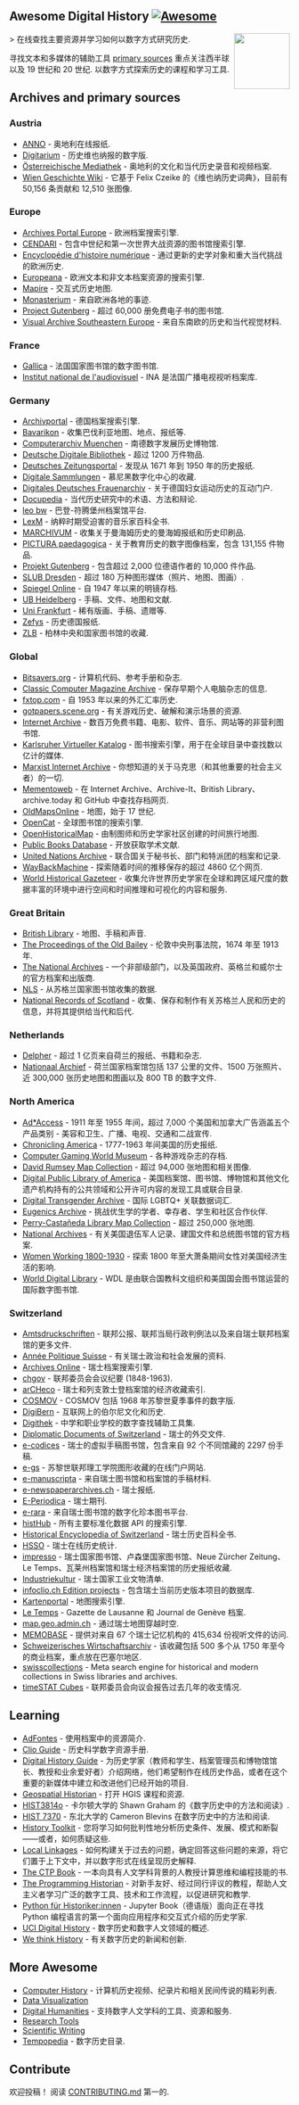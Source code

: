 <div class="github-widget" data-repo="maehr/awesome-digital-history"></div>

## Awesome Digital History [![Awesome](https://awesome.re/badge.svg)](https://awesome.re)

[<img src="https://raw.githubusercontent.com/maehr/awesome-digital-history/master/android-chrome-512x512.png" align="right" width="100">](https://maehr.github.io/awesome-digital-history/)

&gt; 在线查找主要资源并学习如何以数字方式研究历史.

寻找文本和多媒体的辅助工具 [primary sources](https://en.wikipedia.org/wiki/Primary_source) 重点关注西半球以及 19 世纪和 20 世纪. 以数字方式探索历史的课程和学习工具.



## Archives and primary sources

### Austria

- [ANNO](https://anno.onb.ac.at/) - 奥地利在线报纸.
- [Digitarium](https://digitarium-app.acdh-dev.oeaw.ac.at/) - 历史维也纳报的数字版.
- [Österreichische Mediathek](https://www.mediathek.at/) - 奥地利的文化和当代历史录音和视频档案.
- [Wien Geschichte Wiki](https://www.geschichtewiki.wien.gv.at/Wien_Geschichte_Wiki) - 它基于 Felix Czeike 的《维也纳历史词典》，目前有 50,156 条贡献和 12,510 张图像.

### Europe

- [Archives Portal Europe](https://www.archivesportaleurope.net/) - 欧洲档案搜索引擎.
- [CENDARI](https://archives.cendari.dariah.eu/) - 包含中世纪和第一次世界大战资源的图书馆搜索引擎.
- [Encyclopédie d'histoire numérique](https://ehne.fr/) - 通过更新的史学对象和重大当代挑战的欧洲历史.
- [Europeana](https://www.europeana.eu/) - 欧洲文本和非文本档案资源的搜索引擎.
- [Mapire](https://mapire.eu/) - 交互式历史地图.
- [Monasterium](https://www.monasterium.net/mom/home) - 来自欧洲各地的事迹.
- [Project Gutenberg](https://www.gutenberg.org/) - 超过 60,000 册免费电子书的图书馆.
- [Visual Archive Southeastern Europe](http://gams.uni-graz.at/context:vase) - 来自东南欧的历史和当代视觉材料.

### France

- [Gallica](https://gallica.bnf.fr/) - 法国国家图书馆的数字图书馆.
- [Institut national de l'audiovisuel](https://www.ina.fr/) - INA 是法国广播电视视听档案库.

### Germany

- [Archivportal](https://www.archivportal-d.de/) - 德国档案搜索引擎.
- [Bavarikon](https://www.bavarikon.de/) - 收集巴伐利亚地图、地点、报纸等.
- [Computerarchiv Muenchen](http://computerarchiv-muenchen.de/) - 南德数字发展历史博物馆.
- [Deutsche Digitale Bibliothek](https://www.deutsche-digitale-bibliothek.de/) - 超过 1200 万件物品.
- [Deutsches Zeitungsportal](https://www.deutsche-digitale-bibliothek.de/newspaper) - 发现从 1671 年到 1950 年的历史报纸.
- [Digitale Sammlungen](https://www.digitale-sammlungen.de/) - 慕尼黑数字化中心的收藏.
- [Digitales Deutsches Frauenarchiv](https://www.digitales-deutsches-frauenarchiv.de/) - 关于德国妇女运动历史的互动门户.
- [Docupedia](https://docupedia.de/) - 当代历史研究中的术语、方法和辩论.
- [leo bw](https://www.leo-bw.de/) - 巴登-符腾堡州档案馆平台.
- [LexM](https://www.lexm.uni-hamburg.de/content/index.xml) - 纳粹时期受迫害的音乐家百科全书.
- [MARCHIVUM](https://druckschriften-digital.marchivum.de/) - 收集关于曼海姆历史的曼海姆报纸和历史印刷品.
- [PICTURA paedagogica](https://pictura.bbf.dipf.de/viewer/index/) - 关于教育历史的数字图像档案，包含 131,155 件物品.
- [Projekt Gutenberg](https://www.projekt-gutenberg.org/) - 包含超过 2,000 位德语作者的 10,000 件作品.
- [SLUB Dresden](https://digital.slub-dresden.de/kollektionen/) - 超过 180 万种图形媒体（照片、地图、图画）.
- [Spiegel Online](https://www.spiegel.de/dienste/besser-surfen-auf-spiegel-online-suchen-im-archiv-a-676489.html) - 自 1947 年以来的明镜存档.
- [UB Heidelberg](https://www.ub.uni-heidelberg.de/helios/digi/digilit.html) - 手稿、文件、地图和文献.
- [Uni Frankfurt](http://sammlungen.ub.uni-frankfurt.de/) - 稀有版画、手稿、遗赠等.
- [Zefys](http://zefys.staatsbibliothek-berlin.de/) - 历史德国报纸.
- [ZLB](https://digital.zlb.de/) - 柏林中央和国家图书馆的收藏.

### Global

- [Bitsavers.org](http://bitsavers.trailing-edge.com/) - 计算机代码、参考手册和杂志.
- [Classic Computer Magazine Archive](https://www.atarimagazines.com/) - 保存早期个人电脑杂志的信息.
- [fxtop.com](https://fxtop.com/) - 自 1953 年以来的外汇汇率历史.
- [gotpapers.scene.org](https://gotpapers.scene.org/?page_id=73) - 有关游戏历史、破解和演示场景的资源.
- [Internet Archive](https://archive.org/) - 数百万免费书籍、电影、软件、音乐、网站等的非营利图书馆.
- [Karlsruher Virtueller Katalog](https://kvk.bibliothek.kit.edu/) - 图书搜索引擎，用于在全球目录中查找数以亿计的媒体.
- [Marxist Internet Archive](https://www.marxists.org/) - 你想知道的关于马克思（和其他重要的社会主义者）的一切.
- [Mementoweb](http://timetravel.mementoweb.org/) - 在 Internet Archive、Archive-It、British Library、archive.today 和 GitHub 中查找存档网页.
- [OldMapsOnline](https://www.oldmapsonline.org/) - 地图，始于 17 世纪.
- [OpenCat](https://opencat.io/) - 全球图书馆的搜索引擎.
- [OpenHistoricalMap](https://openhistoricalmap.org/) - 由制图师和历史学家社区创建的时间旅行地图.
- [Public Books Database](http://www.publicbooks.org/public-books-database/) - 开放获取学术文献.
- [United Nations Archive](https://archives.un.org/) - 联合国关于秘书长、部门和特派团的档案和记录.
- [WayBackMachine](https://archive.org/web/) - 探索随着时间的推移保存的超过 4860 亿个网页.
- [World Historical Gazeteer](https://whgazetteer.org/) - 收集允许世界历史学家在全球和跨区域尺度的数据丰富的环境中进行空间和时间推理和可视化的内容和服务.

### Great Britain

- [British Library](https://www.bl.uk/catalogues-and-collections/digital-collections) - 地图、手稿和声音.
- [The Proceedings of the Old Bailey](https://www.oldbaileyonline.org/) - 伦敦中央刑事法院，1674 年至 1913 年.
- [The National Archives](https://www.nationalarchives.gov.uk/) - 一个非部级部门，以及英国政府、英格兰和威尔士的官方档案和出版商. 
- [NLS](https://data.nls.uk/data/) - 从苏格兰国家图书馆收集的数据.
- [National Records of Scotland](https://www.nrscotland.gov.uk/) - 收集、保存和制作有关苏格兰人民和历史的信息，并将其提供给当代和后代.

### Netherlands

- [Delpher](https://www.delpher.nl/) - 超过 1 亿页来自荷兰的报纸、书籍和杂志.
- [Nationaal Archief](https://www.nationaalarchief.nl/) - 荷兰国家档案馆包括 137 公里的文件、1500 万张照片、近 300,000 张历史地图和图画以及 800 TB 的数字文件.

### North America

- [Ad\*Access](https://repository.duke.edu/dc/adaccess) - 1911 年至 1955 年间，超过 7,000 个美国和加拿大广告涵盖五个产品类别 - 美容和卫生、广播、电视、交通和二战宣传.
- [Chronicling America](https://chroniclingamerica.loc.gov/) - 1777-1963 年间美国的历史报纸.
- [Computer Gaming World Museum](https://www.cgwmuseum.org/) - 各种游戏杂志的存档.
- [David Rumsey Map Collection](https://www.davidrumsey.com/) - 超过 94,000 张地图和相关图像.
- [Digital Public Library of America](https://dp.la/) - 美国档案馆、图书馆、博物馆和其他文化遗产机构持有的公共领域和公开许可内容的发现工具或联合目录.
- [Digital Transgender Archive](https://www.digitaltransgenderarchive.net/) - 国际 LGBTQ+ 关联数据词汇.
- [Eugenics Archive](https://eugenicsarchive.ca/) - 挑战优生学的学者、幸存者、学生和社区合作伙伴.
- [Perry-Castañeda Library Map Collection](https://legacy.lib.utexas.edu/maps/) - 超过 250,000 张地图.
- [National Archives](https://www.archives.gov/) - 有关美国退伍军人记录、建国文件和总统图书馆的官方档案.
- [Women Working 1800-1930](https://library.harvard.edu/collections/women-working-1800-1930) - 探索 1800 年至大萧条期间女性对美国经济生活的影响.
- [World Digital Library](https://www.wdl.org/) - WDL 是由联合国教科文组织和美国国会图书馆运营的国际数字图书馆.

### Switzerland

- [Amtsdruckschriften](https://www.amtsdruckschriften.bar.admin.ch/) - 联邦公报、联邦当局行政判例法以及来自瑞士联邦档案馆的更多文件.
- [Année Politique Suisse](https://anneepolitique.swiss/) - 有关瑞士政治和社会发展的资料.
- [Archives Online](https://www.archives-online.org/) - 瑞士档案搜索引擎.
- [chgov](https://www.chgov.bar.admin.ch/) - 联邦委员会会议纪要 (1848-1963).
- [arCHeco](https://www.archeco.info/) - 瑞士和列支敦士登档案馆的经济收藏索引.
- [COSMOV](http://www.cosmov.uzh.ch/) - COSMOV 包括 1968 年苏黎世夏季事件的数字版.
- [DigiBern](https://www.digibern.ch/) - 互联网上的伯尔尼文化和历史.
- [Digithek](https://www.digithek.ch/de/) - 中学和职业学校的数字查找辅助工具集.
- [Diplomatic Documents of Switzerland](https://www.dodis.ch/) - 瑞士的外交文件.
- [e-codices](http://e-codices.ch/) - 瑞士的虚拟手稿图书馆，包含来自 92 个不同馆藏的 2297 份手稿.
- [e-gs](https://www.e-gs.ethz.ch/) - 苏黎世联邦理工学院图形收藏的在线门户网站.
- [e-manuscripta](https://www.e-manuscripta.ch/) - 来自瑞士图书馆和档案馆的手稿材料.
- [e-newspaperarchives.ch](https://www.e-newspaperarchives.ch/) - 瑞士报纸.
- [E-Periodica](https://www.e-periodica.ch/) - 瑞士期刊.
- [e-rara](https://www.e-rara.ch/) - 来自瑞士图书馆的数字化珍本图书平台.
- [histHub](https://histhub.ch/) - 所有主要标准化数据 API 的搜索引擎.
- [Historical Encyclopedia of Switzerland](https://hls-dhs-dss.ch/) - 瑞士历史百科全书.
- [HSSO](https://hsso.ch/) - 瑞士在线历史统计.
- [impresso](https://impresso-project.ch/) - 瑞士国家图书馆、卢森堡国家图书馆、Neue Zürcher Zeitung、Le Temps、瓦莱州档案馆和瑞士经济档案馆的历史报纸收藏.
- [Industriekultur](https://industriekultur.ch/) - 瑞士国家工业文物清单.
- [infoclio.ch Edition projects](http://www.infoclio.ch/en/edition-projects) - 包含瑞士当前历史版本项目的数据库.
- [Kartenportal](http://www.kartenportal.ch/) - 地图搜索引擎.
- [Le Temps](https://www.letempsarchives.ch/) - Gazette de Lausanne 和 Journal de Genève 档案.
- [map.geo.admin.ch](https://map.geo.admin.ch/) - 通过瑞士地图穿越时空.
- [MEMOBASE](http://www.memobase.ch/) - 提供对来自 67 个瑞士记忆机构的 415,634 份视听文件的访问.
- [Schweizerisches Wirtschaftsarchiv](https://ub.unibas.ch/de/historische-bestaende/wirtschaftsarchive/) - 该收藏包括 500 多个从 1750 年至今的商业档案，重点放在巴塞尔地区.
- [swisscollections](https://swisscollections.ch/) - Meta search engine for historical and modern collections in Swiss libraries and archives.
- [timeSTAT Cubes](http://www.sfa-laboratory.ch/sr/cubestest/index.php) - 联邦委员会向议会报告过去几年的收支情况.

## Learning

- [AdFontes](https://www.adfontes.uzh.ch/) - 使用档案中的资源简介.
- [Clio Guide](https://guides.clio-online.de/) - 历史科学数字资源手册.
- [Digital History Guide](http://chnm.gmu.edu/digitalhistory/) - 为历史学家（教师和学生、档案管理员和博物馆馆长、教授和业余爱好者）介绍网络，他们希望制作在线历史作品，或者在这个重要的新媒体中建立和改进他们已经开始的项目.
- [Geospatial Historian](https://geospatialhistorian.wordpress.com/) - 打开 HGIS 课程和资源.
- [HIST3814o](http://workbook.craftingdigitalhistory.ca/) - 卡尔顿大学的 Shawn Graham 的《数字历史中的方法和阅读》.
- [HIST 7370](https://cblevins.github.io/f19-dig-hist/) - 东北大学的 Cameron Blevins 在数字历史中的方法和阅读.
- [History Toolkit](https://dg.philhist.unibas.ch/en/studium/history-a-toolkit-for-students/) - 您将学习如何批判性地分析历史条件、发展、模式和断裂——或者，如何质疑这些.
- [Local Linkages](https://locallinkages.org/) - 如何构建关于过去的问题，确定回答这些问题的来源，将它们置于上下文中，并以数字形式在线呈现历史解释.
- [The CTP Book](https://comp-think.github.io/) - 一本向具有人文学科背景的人教授计算思维和编程技能的书.
- [The Programming Historian](https://programminghistorian.org/) - 对新手友好、经过同行评议的教程，帮助人文主义者学习广泛的数字工具、技术和工作流程，以促进研究和教学.
- [Python für Historiker:innen](https://digital-history-berlin.github.io/Python-fuer-Historiker-innen/home.html) - Jupyter Book（德语版）面向正在寻找 Python 编程语言的第一个面向应用程序和交互式介绍的历史学家.
- [UCI Digital History](https://guides.lib.uci.edu/history/history_dh) - 数字历史和数字人文领域的概述.
- [We think History](https://wethink.hypotheses.org/) - 有关数字历史的新闻和创新.

## More Awesome

- [Computer History](https://github.com/watson/awesome-computer-history) - 计算机历史视频、纪录片和相关民间传说的精彩列表.
- [Data Visualization](https://github.com/fasouto/awesome-dataviz#readme)
- [Digital Humanities](https://dh-tech.github.io/awesome-digital-humanities#readme) - 支持数字人文学科的工具、资源和服务.
- [Research Tools](https://github.com/emptymalei/awesome-research#readme)
- [Scientific Writing](https://github.com/writing-resources/awesome-scientific-writing#readme)
- [Tempopedia](https://tempopedia.org/) - 数字历史目录.

## Contribute

欢迎投稿！ 阅读 [CONTRIBUTING.md](https://github.com/maehr/awesome-digital-history/blob/main/CONTRIBUTING.md) 第一的.
